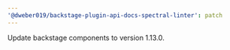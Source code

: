 ```yaml
---
'@dweber019/backstage-plugin-api-docs-spectral-linter': patch
---
```


Update backstage components to version 1.13.0.
